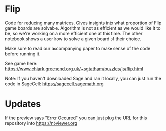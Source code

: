 # Flip
Code for reducing many matrices. Gives insights into what proportion of Flip game boards are solvable. Algorithm is not as efficient as we would like it to be, so we're working on a more efficient one at this time. The other notebook shows a user how to solve a given board of their choice.

Make sure to read our accompanying paper to make sense of the code before running it.

See game here: https://www.chiark.greenend.org.uk/~sgtatham/puzzles/js/flip.html

Note: If you haven't downloaded Sage and ran it locally, you can just run the code in SageCell: https://sagecell.sagemath.org

# Updates 

If the preview says "Error Occured" you can just plug the URL for this repository into https://nbviewer.org

